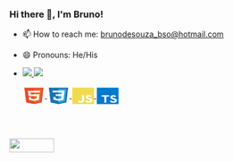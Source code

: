 ### Hi there 👋, I'm Bruno!

- 📫 How to reach me: brunodesouza_bso@hotmail.com
- 😄 Pronouns: He/His

- <div style="display:flex;flex-direction:row;">
  <a href="https://github.com/brunobso123">
  <img height="180em" src="https://github-readme-stats.vercel.app/api?username=brunobso123&show_icons=true&theme=dark&include_all_commits=true&count_private=true"/>
  <img height="180em" src="https://github-readme-stats.vercel.app/api/top-langs/?username=brunobso123&layout=compact&langs_count=7&theme=dark"/>
  </div>
    
  <div style="display: inline_block"><br>
  <img align="center" alt="brunobso123-HTML" height="30" width="40" src="https://raw.githubusercontent.com/devicons/devicon/master/icons/html5/html5-original.svg">
  <img align="center" alt="brunobso123-CSS3" height="30" width="40" src="https://raw.githubusercontent.com/devicons/devicon/master/icons/css3/css3-original.svg">
  <img align="center" alt="brunobso123-Js" height="30" width="40" src="https://raw.githubusercontent.com/devicons/devicon/master/icons/javascript/javascript-plain.svg">
  <img align="center" alt="brunobso123-Ts" height="30" width="40" src="https://raw.githubusercontent.com/devicons/devicon/master/icons/typescript/typescript-plain.svg">
  </div>
  
  ##
  <br>
<div>
  <a href="https://www.linkedin.com/in/bruno-souza-0b4366225/" target="_blank"><img height="25" width="80" src="https://img.shields.io/badge/-LinkedIn-%230077B5?style=for-the-badge&logo=linkedin&logoColor=white" target="_blank"></a> 
</div>
